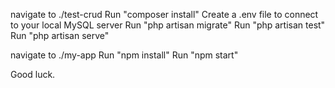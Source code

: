 navigate to ./test-crud
    Run "composer install"
    Create a .env file to connect to your local MySQL server
    Run "php artisan migrate"
    Run "php artisan test"
    Run "php artisan serve"

navigate to ./my-app
    Run "npm install"
    Run "npm start"

Good luck.
